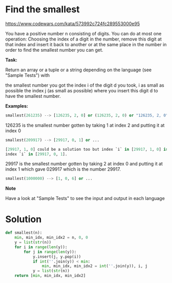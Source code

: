 # Find the smallest

https://www.codewars.com/kata/573992c724fc289553000e95

You have a positive number n consisting of digits. You can do at most one operation: Choosing the index of a digit in
the number, remove this digit at that index and insert it back to another or at the same place in the number in order to
find the smallest number you can get.

**Task:**

Return an array or a tuple or a string depending on the language (see "Sample Tests") with

the smallest number you got
the index i of the digit d you took, i as small as possible
the index j (as small as possible) where you insert this digit d to have the smallest number.

**Examples:**

```python
smallest(261235) --> [126235, 2, 0] or (126235, 2, 0) or "126235, 2, 0"
```

126235 is the smallest number gotten by taking 1 at index 2 and putting it at index 0

```python
smallest(209917) --> [29917, 0, 1] or ...

[29917, 1, 0] could be a solution too but index `i` in [29917, 1, 0] is greater than 
index `i` in [29917, 0, 1].
```

29917 is the smallest number gotten by taking 2 at index 0 and putting it at index 1 which gave 029917 which is the
number 29917.

```python
smallest(1000000) --> [1, 0, 6] or ...
```

**Note**

Have a look at "Sample Tests" to see the input and output in each language

# Solution

```python
def smallest(n):
    min, min_idx, min_idx2 = n, 0, 0
    y = list(str(n))
    for i in range(len(y)):
        for j in range(len(y)):
            y.insert(j, y.pop(i))
            if int(''.join(y)) < min:
                min, min_idx, min_idx2 = int(''.join(y)), i, j
            y = list(str(n))
    return [min, min_idx, min_idx2]
```